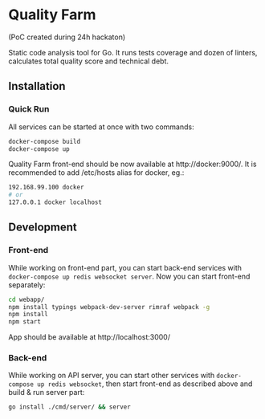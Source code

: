 # Quality Farm

(PoC created during 24h hackaton)

Static code analysis tool for Go. It runs tests coverage and dozen of linters, calculates total quality score and technical debt.

## Installation

### Quick Run

All services can be started at once with two commands:

```bash
docker-compose build
docker-compose up
```

Quality Farm front-end should be now available at http://docker:9000/. It is recommended to add /etc/hosts alias for docker, eg.:

```bash
192.168.99.100 docker
# or
127.0.0.1 docker localhost
```

## Development

### Front-end

While working on front-end part, you can start back-end services with `docker-compose up redis websocket server`. Now you can start front-end separately:

```bash
cd webapp/
npm install typings webpack-dev-server rimraf webpack -g
npm install
npm start
```

App should be available at http://localhost:3000/

### Back-end

While working on API server, you can start other services with `docker-compose up redis websocket`, then start front-end as described above and build & run server part:

```bash
go install ./cmd/server/ && server
```
